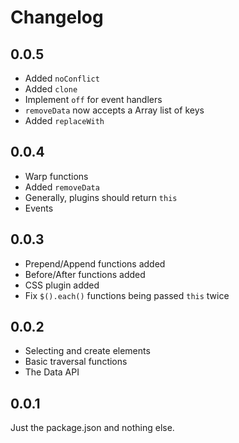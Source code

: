 # Changelog

## 0.0.5

- Added `noConflict`
- Added `clone`
- Implement `off` for event handlers
- `removeData` now accepts a Array list of keys
- Added `replaceWith`

## 0.0.4

- Warp functions
- Added `removeData`
- Generally, plugins should return `this`
- Events

## 0.0.3

- Prepend/Append functions added
- Before/After functions added
- CSS plugin added
- Fix `$().each()` functions being passed `this` twice

## 0.0.2

- Selecting and create elements
- Basic traversal functions
- The Data API

## 0.0.1

Just the package.json and nothing else.

